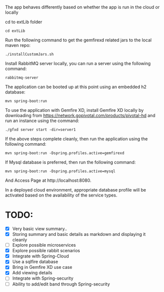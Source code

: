 The app behaves differently based on whether the app is run in the cloud or locally

cd to extLib folder

    cd extLib

Run the following command to get the gemfirexd related jars to the local maven repo:

    ./installCustomJars.sh


Install RabbitMQ server locally, you can run a server using the following command:

    rabbitmq-server


The application can be booted up at this point using an embedded h2 database:

    mvn spring-boot:run


To use the application with Gemfire XD, install Gemfire XD locally by downloading from https://network.gopivotal.com/products/pivotal-hd
and run an instance using the command:

    ./gfxd server start -dir=server1


If the above steps complete cleanly, then run the application using the following command:

    mvn spring-boot:run -Dspring.profiles.active=gemfirexd

If Mysql database is preferred, then run the following command:

    mvn spring-boot:run -Dspring.profiles.active=mysql

And Access Page at http://localhost:8080.

In a deployed cloud environment, appropriate database profile will be activated based on the availability of the
service types.



TODO:
=====
- [X] Very basic view summary..
- [X] Storing summary and basic details as markdown and displaying it cleanly
- [ ] Explore possible microservices
- [X] Explore possible rabbit scenarios
- [X] Integrate with Spring-Cloud
- [X] Use a sqlfire database
- [X] Bring in Gemfire XD use case
- [X] Add viewing details
- [ ] Integrate with Spring-security
- [ ] Ability to add/edit band through Spring-security
